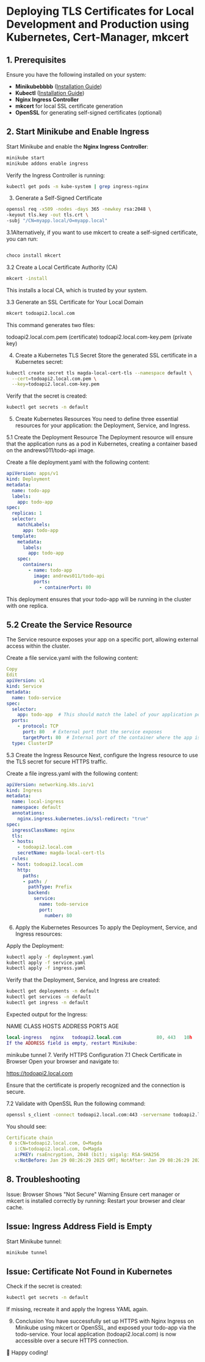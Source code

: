 
# Deploying TLS Certificates for Local Development and Production using Kubernetes, Cert-Manager, mkcert

## 1. Prerequisites
Ensure you have the following installed on your system:
- **Minikubebbbb** ([Installation Guide](https://minikube.sigs.k8s.io/docs/start/))
- **Kubectl** ([Installation Guide](https://kubernetes.io/docs/tasks/tools/install-kubectl/))
- **Nginx Ingress Controller**
- **mkcert** for local SSL certificate generation
- **OpenSSL** for generating self-signed certificates (optional)

## 2. Start Minikube and Enable Ingress
Start Minikube and enable the **Nginx Ingress Controller**:

```sh
minikube start
minikube addons enable ingress
```
Verify the Ingress Controller is running:
```sh
kubectl get pods -n kube-system | grep ingress-nginx
```
3. Generate a Self-Signed Certificate
```sh
openssl req -x509 -nodes -days 365 -newkey rsa:2048 \
-keyout tls.key -out tls.crt \
-subj "/CN=myapp.local/O=myapp.local"
```
3.1Alternatively, if you want to use mkcert to create a self-signed certificate, you can run:
```sh

choco install mkcert
```
3.2 Create a Local Certificate Authority (CA)
```sh
mkcert -install
```
This installs a local CA, which is trusted by your system.

3.3 Generate an SSL Certificate for Your Local Domain
```sh
mkcert todoapi2.local.com
```
This command generates two files:

todoapi2.local.com.pem (certificate)
todoapi2.local.com-key.pem (private key)

4. Create a Kubernetes TLS Secret
Store the generated SSL certificate in a Kubernetes secret:
```sh
kubectl create secret tls magda-local-cert-tls --namespace default \
  --cert=todoapi2.local.com.pem \
  --key=todoapi2.local.com-key.pem
  ```
Verify that the secret is created:

```sh
kubectl get secrets -n default
```
5. Create Kubernetes Resources
You need to define three essential resources for your application: the Deployment, Service, and Ingress.

5.1 Create the Deployment Resource
The Deployment resource will ensure that the application runs as a pod in Kubernetes, creating a container based on the andrews011/todo-api image.

Create a file deployment.yaml with the following content:

```yaml
apiVersion: apps/v1
kind: Deployment
metadata:
  name: todo-app
  labels:
    app: todo-app
spec:
  replicas: 1
  selector:
    matchLabels:
      app: todo-app
  template:
    metadata:
      labels:
        app: todo-app
    spec:
      containers:
        - name: todo-app
          image: andrews011/todo-api
          ports:
            - containerPort: 80
```
This deployment ensures that your todo-app will be running in the cluster with one replica.

## 5.2 Create the Service Resource
The Service resource exposes your app on a specific port, allowing external access within the cluster.

Create a file service.yaml with the following content:

```yaml
Copy
Edit
apiVersion: v1
kind: Service
metadata:
  name: todo-service
spec:
  selector:
    app: todo-app  # This should match the label of your application pods
  ports:
    - protocol: TCP
      port: 80   # External port that the service exposes
      targetPort: 80  # Internal port of the container where the app is listening
  type: ClusterIP
```
5.3 Create the Ingress Resource
Next, configure the Ingress resource to use the TLS secret for secure HTTPS traffic.

Create a file ingress.yaml with the following content:

```yaml
apiVersion: networking.k8s.io/v1
kind: Ingress
metadata:
  name: local-ingress
  namespace: default
  annotations:
    nginx.ingress.kubernetes.io/ssl-redirect: "true"
spec:
  ingressClassName: nginx
  tls:
  - hosts:
    - todoapi2.local.com
    secretName: magda-local-cert-tls
  rules:
  - host: todoapi2.local.com
    http:
      paths:
      - path: /
        pathType: Prefix
        backend:
          service:
            name: todo-service
            port:
              number: 80
```              
6. Apply the Kubernetes Resources
To apply the Deployment, Service, and Ingress resources:

Apply the Deployment:

```sh
kubectl apply -f deployment.yaml
kubectl apply -f service.yaml
kubectl apply -f ingress.yaml
```
Verify that the Deployment, Service, and Ingress are created:

```sh
kubectl get deployments -n default
kubectl get services -n default
kubectl get ingress -n default
```
Expected output for the Ingress:

NAME            CLASS   HOSTS                ADDRESS   PORTS     AGE
```lua
local-ingress   nginx   todoapi2.local.com             80, 443   10h
If the ADDRESS field is empty, restart Minikube:
```
minikube tunnel
7. Verify HTTPS Configuration
7.1 Check Certificate in Browser
Open your browser and navigate to:


https://todoapi2.local.com

Ensure that the certificate is properly recognized and the connection is secure.

7.2 Validate with OpenSSL
Run the following command:

```sh
openssl s_client -connect todoapi2.local.com:443 -servername todoapi2.local.com
```

You should see:

```yaml
Certificate chain
 0 s:CN=todoapi2.local.com, O=Magda
   i:CN=todoapi2.local.com, O=Magda
   a:PKEY: rsaEncryption, 2048 (bit); sigalg: RSA-SHA256
   v:NotBefore: Jan 29 08:26:29 2025 GMT; NotAfter: Jan 29 08:26:29 2026 GMT
```   
## 8. Troubleshooting
Issue: Browser Shows "Not Secure" Warning
Ensure cert manager or mkcert is installed correctly by running:
Restart your browser and clear cache.

## Issue: Ingress Address Field is Empty
Start Minikube tunnel:

```sh
minikube tunnel
```
## Issue: Certificate Not Found in Kubernetes
Check if the secret is created:

```sh
kubectl get secrets -n default
```
If missing, recreate it and apply the Ingress YAML again.

9. Conclusion
You have successfully set up HTTPS with Nginx Ingress on Minikube using mkcert or OpenSSL, and exposed your todo-app via the todo-service. Your local application (todoapi2.local.com) is now accessible over a secure HTTPS connection.

🚀 Happy coding!
